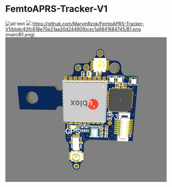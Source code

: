 # FemtoAPRS-Tracker-V1
![alt text](https://github.com/MarvinRzok/FemtoAPRS-Tracker-V1/blob/7a753a1978699de0d6432b14cf5f27c383514853/B1.png?raw=true)
<img src="main/B1.png" width="800">
https://github.com/MarvinRzok/FemtoAPRS-Tracker-V1/blob/42fc618e70e21aa30d24490fbcec1a9841884745/B1.png
(main/B1.png)
<img src="./B1.png">
